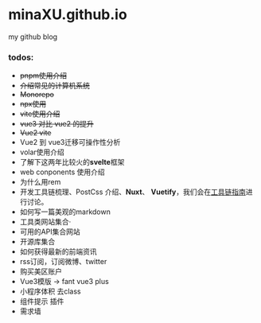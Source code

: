 # minaXU.github.io
my github blog

### todos:

- ~~pnpm使用介绍~~
- ~~介绍常见的计算机系统~~
- ~~Monorepo~~
- ~~npx使用~~
- ~~vite使用介绍~~
- ~~vue3 对比 vue2 的提升~~
- ~~Vue2  vite~~
- Vue2 到 vue3迁移可操作性分析
- volar使用介绍
- 了解下这两年比较火的**svelte**框架
- web conponents 使用介绍
- 为什么用rem
- 开发工具链梳理、PostCss 介绍、**Nuxt**、 **Vuetify**，我们会在[工具链指南](https://cn.vuejs.org/guide/scaling-up/tooling.html)进行讨论。
- 如何写一篇美观的markdown
- 工具类网站集合·
- 可用的API集合网站
- 开源库集合
- 如何获得最新的前端资讯
- rss订阅，订阅微博、twitter
- 购买美区账户
- Vue3模版 -> fant vue3   plus
- 小程序体积 去class
- 组件提示 插件
- 需求墙

